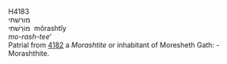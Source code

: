 <body>
  <p>H4183<br>  מורשׁתּי  <br> מוֹרַשׁתִּּי  ‎  môrashtı̂y  <br><i>mo-rash-tee‘ </i><br>Patrial from <a href="h4182.htm">4182</a>  a <i>Morashtite</i> or inhabitant of Moresheth Gath: - Morashthite.<br></p>
 </body>
